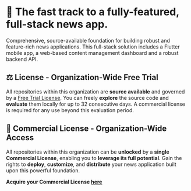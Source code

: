 # 🚀 The fast track to a fully-featured, full-stack news app.

Comprehensive, source-available foundation for building robust and feature-rich news applications. This full-stack solution includes a Flutter mobile app, a web-based content management dashboard and a robust backend API.

## ⚖️ License - Organization-Wide Free Trial

All repositories within this organization are **source available** and governed by a [Free Trial License](https://polyformproject.org/licenses/free-trial/1.0.0/). You can freely **explore** the source code and **evaluate** them locally for up to 32 consecutive days. A commercial license is required for any use beyond this evaluation period.

## 💼 Commercial License - Organization-Wide Access

All repositories within this organization can be **unlocked** by a **single Commercial License**, enabling you to **leverage its full potential**.  Gain the rights to **deploy**, **customize**, and **distribute** your news application built upon this powerful foundation.

**Acquire your Commercial License [here](https://github.com/sponsors/headlines-toolkit/)**
